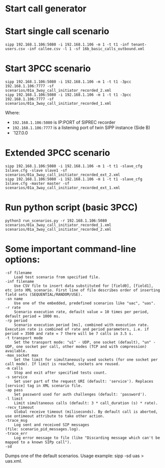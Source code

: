 # Start call generator


# Start single call scenario

    sipp 192.168.1.106:5080 -i 192.168.1.106 -m 1 -t t1 -inf tenant-users.csv -inf callee.csv -l 1 -sf 16b_basic_calls_outbound.xml 

# Start 3PCC scenario    

    sipp 192.168.1.106:5080 -i 192.168.1.106 -m 1 -t t1 -3pcc 192.168.1.106:7777 -sf scenarios/01a_3way_call_initiator_recorded_2.xml
    sipp 192.168.1.106:5080 -i 192.168.1.106 -m 1 -t t1 -3pcc 192.168.1.106:7777 -sf scenarios/01a_3way_call_initiator_recorded_1.xml
    
Where:

- `192.168.1.106:5080` is IP:PORT of SIPREC recorder
- `192.168.1.106:7777` is a listening port of twin SIPP instance (Side B)
- `127.0.0

# Extended 3PCC scenario

    sipp 192.168.1.106:5080 -i 192.168.1.106 -m 1 -t t1 -slave_cfg 1slave.cfg -slave slave1 -sf scenarios/01a_3way_call_initiator_recorded_ext_2.xml
    sipp 192.168.1.106:5080 -i 192.168.1.106 -m 1 -t t1 -slave_cfg 1slave.cfg -master master -sf scenarios/01a_3way_call_initiator_recorded_ext_1.xml
    
# Run python script (basic 3PCC)

    python3 run_scenarios.py -r 192.168.1.106:5080 scenarios/01a_3way_call_initiator_recorded_1.xml scenarios/01a_3way_call_initiator_recorded_2.xml 
    
# Some important command-line options:
	-sf filename
		Load test scenario from specified file.
	-inf filename
		Use CSV file to insert data substituted for [field0], [field1], etc into XML scenario. First line of file describes order of inserting field sets (SEQUENTIAL/RANDOM/USE).
	-sn name
		Use one of the embedded, predefined scenarios like "uac", "uas".
	-r rate
		Scenario execution rate, default value = 10 times per period, default period = 1000 ms.
	-rp period
		Scenario execution period [ms], combined with execution rate. Execution rate is combined of rate and period parameters, i.e. if period = 3500 and rate = 7 there will be 7 calls in 3.5 s.
	-t transport mode
		Set the transport mode: "u1" - UDP, one socket (default), "un" - UDP, one socket per call, other modes (TCP and with compression) available.
	-max_socket max
		Set the limit for simultaneously used sockets (for one socket per call mode). If limit is reached, sockets are reused.
	-m calls
		Stop and exit after specified tests count.
	-s service
		Set user part of the request URI (default: 'service'). Replaces [service] tag in XML scenario file.
	-ap pass
		Set password used for auth challenges (default: 'password').
	-l limit
		Limit simultaneous calls (default: 3 * call_duration (s) * rate).
	-recv_timeout
		Global receive timeout (miliseconds). By default call is aborted, use ontimeout attribute to take other action.
	-trace_msg
		Log sent and received SIP messages (file: scenario_pid_messages.log).
	-trace_err
		Log error message to file (like "Discarding message which can't be mapped to a known SIPp call").
	-sd
Dumps one of the default scenarios. Usage example: sipp -sd uas > uas.xml.    

